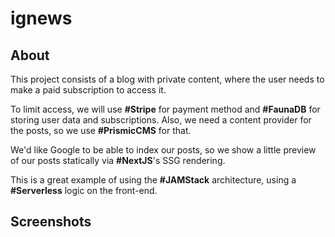 # ignews

## About
This project consists of a blog with private content, where the user needs to make a paid subscription to access it.

To limit access, we will use **#Stripe** for payment method and **#FaunaDB** for storing user data and subscriptions. Also, we need a content provider for the posts, so we use **#PrismicCMS** for that.

We'd like Google to be able to index our posts, so we show a little preview of our posts statically via **#NextJS**'s SSG rendering.

This is a great example of using the **#JAMStack** architecture, using a **#Serverless** logic on the front-end.

## Screenshots

